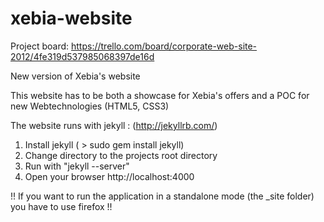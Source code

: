 xebia-website
=============

Project board: https://trello.com/board/corporate-web-site-2012/4fe319d537985068397de16d

New version of Xebia's website

This website has to be both a showcase for Xebia's offers and a POC for new Webtechnologies (HTML5, CSS3)

The website runs with jekyll : (http://jekyllrb.com/)

1. Install jekyll ( > sudo gem install jekyll)
2. Change directory to the projects root directory
3. Run with "jekyll --server"
4. Open your browser http://localhost:4000


!! If you want to run the application in a standalone mode (the _site folder) you have to use firefox !! 